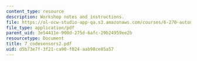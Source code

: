 ```yaml
---
content_type: resource
description: Workshop notes and instructions.
file: https://ol-ocw-studio-app-qa.s3.amazonaws.com/courses/6-270-autonomous-robot-design-competition-january-iap-2005/d5b73e7f3f21ca90f024aab98ce85a57_7_codesensors2.pdf
file_type: application/pdf
parent_uid: 3e54411e-900d-275d-6afc-29b24959ee2b
resourcetype: Document
title: 7_codesensors2.pdf
uid: d5b73e7f-3f21-ca90-f024-aab98ce85a57
---
```

